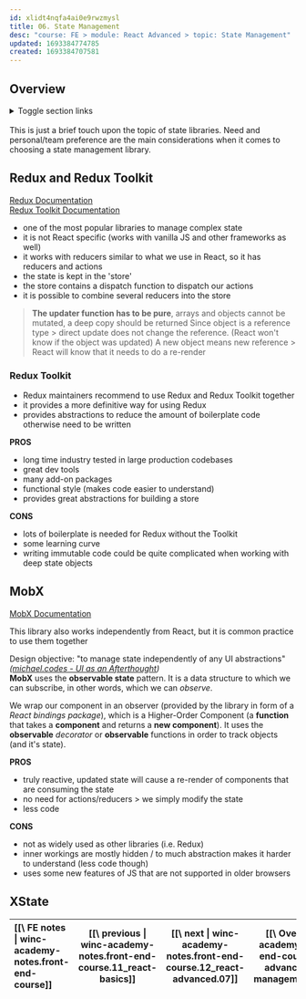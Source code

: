 ```yaml
---
id: xlidt4nqfa4ai0e9rwzmysl
title: 06. State Management
desc: "course: FE > module: React Advanced > topic: State Management"
updated: 1693384774785
created: 1693384707581
---
```


## Overview

<details>

  <summary>Toggle section links</summary>

[[Redux and Redux Toolkit|winc-academy-notes.front-end-course.12_react-advanced.06_state-management#redux-and-redux-toolkit]]  
[[MobX|winc-academy-notes.front-end-course.12_react-advanced.06_state-management#mobx]]  
[[XState|winc-academy-notes.front-end-course.12_react-advanced.06_state-management#xstate]]

</details>

<br/>
This is just a brief touch upon the topic of state libraries.
Need and personal/team preference are the main considerations when it comes to choosing a state management library.

## Redux and Redux Toolkit

[Redux Documentation](https://redux.js.org/)  
[Redux Toolkit Documentation](https://redux-toolkit.js.org/)

- one of the most popular libraries to manage complex state
- it is not React specific (works with vanilla JS and other frameworks as well)
- it works with reducers similar to what we use in React, so it has reducers and actions
- the state is kept in the 'store'
- the store contains a dispatch function to dispatch our actions
- it is possible to combine several reducers into the store

> **The updater function has to be pure**, arrays and objects cannot be mutated, a deep copy should be returned
> Since object is a reference type > direct update does not change the reference. (React won't know if the object was updated)
> A new object means new reference > React will know that it needs to do a re-render

### Redux Toolkit

- Redux maintainers recommend to use Redux and Redux Toolkit together
- it provides a more definitive way for using Redux
- provides abstractions to reduce the amount of boilerplate code otherwise need to be written

**PROS**

- long time industry tested in large production codebases
- great dev tools
- many add-on packages
- functional style (makes code easier to understand)
- provides great abstractions for building a store

**CONS**

- lots of boilerplate is needed for Redux without the Toolkit
- some learning curve
- writing immutable code could be quite complicated when working with deep state objects

## MobX

[MobX Documentation](https://mobx.js.org/README.html)

This library also works independently from React, but it is common practice to use them together

Design objective: "to manage state independently of any UI abstractions" _([michael.codes - UI as an Afterthought](https://michel.codes/blogs/ui-as-an-afterthought))_  
**MobX** uses the **observable state** pattern.
It is a data structure to which we can subscribe, in other words, which we can _observe_.

We wrap our component in an observer (provided by the library in form of a _React bindings package_),
which is a Higher-Order Component (a **function** that takes a **component** and returns a **new component**).
It uses the **observable** _decorator_ or **observable** functions in order to track objects (and it's state).

**PROS**

- truly reactive, updated state will cause a re-render of components that are consuming the state
- no need for actions/reducers > we simply modify the state
- less code

**CONS**

- not as widely used as other libraries (i.e. Redux)
- inner workings are mostly hidden / to much abstraction makes it harder to understand (less code though)
- uses some new features of JS that are not supported in older browsers

## XState

| [[\ FE notes \| winc-academy-notes.front-end-course]] | [[\ previous \| winc-academy-notes.front-end-course.11_react-basics]] | [[\ next \| winc-academy-notes.front-end-course.12_react-advanced.07]] | [[\ Overview \|winc-academy-notes.front-end-course.12_react-advanced.06_state-management#overview]] |
| :---------------------------------------------------- | :-------------------------------------------------------------------: | :--------------------------------------------------------------------: | :-------------------------------------------------------------------------------------------------: |

